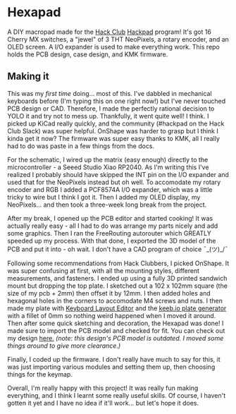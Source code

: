 # Hexapad

A DIY macropad made for the [Hack Club](https://hack.club) [Hackpad](https://hackpad.hackclub.com) program! It's got 16 Cherry MX switches, a "jewel" of 3 THT NeoPixels, a rotary encoder, and an OLED screen. A I/O expander is used to make everything work. This repo holds the PCB design, case design, and KMK firmware.

## Making it

This was my _first time_ doing... most of this. I've dabbled in mechanical keyboards before (I'm typing this on one right now!) but I've never touched PCB design or CAD. Therefore, I made the perfectly rational decision to YOLO it and try not to mess up. Thankfully, it went quite well! I think. I picked up KiCad really quickly, and the community (#hackpad on the Hack Club Slack) was super helpful. OnShape was harder to grasp but I think I kinda get it now? The firmware was super easy thanks to KMK, all I really had to do was paste in a few things from the docs.

For the schematic, I wired up the matrix (easy enough) directly to the microcontroller - a Seeed Studio Xiao RP2040. As I'm writing this I've realized I probably should have skipped the INT pin on the I/O expander and used that for the NeoPixels instead but oh well. To accomodate my rotary encoder and RGB I added a PCF8574A I/O expander, which was a little tricky to wire but I think I got it. Then I added my OLED display, my NeoPixels... and then took a three-week long break from the project. 

After my break, I opened up the PCB editor and started cooking! It was actually really easy - all I had to do was arrange my parts nicely and add some graphics. Then I ran the FreeRouting autorouter which GREATLY speeded up my process.
With that done, I exported the 3D model of the PCB and put it into - oh wait. I don't have a CAD program of choice ¯\_(ツ)_/¯

Following some recommendations from Hack Clubbers, I picked OnShape. It was super confusing at first, with all the mounting styles, different measurements, and fasteners. I ended up using a fully 3D printed sandwich mount but dropping the top plate. I sketched out a 102 x 102mm square (the size of my pcb + 2mm) then offset it by 12mm. I then added holes and hexagonal holes in the corners to accomodate M4 screws and nuts. I then made my plate with [Keyboard Layout Editor](https://keyboard-layout-editor.com/) and the [keeb.io plate generator](https://plate.keeb.io/) with a fillet of 0mm so nothing weird happened when I moved it around. Then after some quick sketching and decoration, the Hexapad was done! I made sure to import the PCB model and checked for fit. You can check out my design [here.](https://cad.onshape.com/documents/2133e09e1f245de59bbe7858/w/b4533889f6300572d81eb032/e/b0c575e6e2f32d509dfa7b54) _(note: this design's PCB model is outdated. I moved some things around to give more clearance.)_

Finally, I coded up the firmware. I don't really have much to say for this, it was just importing various modules and setting them up, then choosing things for the keymap.

Overall, I'm really happy with this project! It was really fun making everything, and I think I learnt some really useful skills. Of course, I haven't gotten it yet and I have no idea if it'll work... but let's hope it does.
